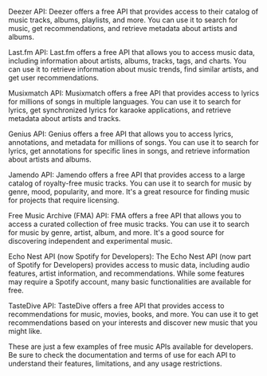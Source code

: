 Deezer API: Deezer offers a free API that provides access to their catalog of music tracks, albums, playlists, and more. You can use it to search for music, get recommendations, and retrieve metadata about artists and albums.

Last.fm API: Last.fm offers a free API that allows you to access music data, including information about artists, albums, tracks, tags, and charts. You can use it to retrieve information about music trends, find similar artists, and get user recommendations.

Musixmatch API: Musixmatch offers a free API that provides access to lyrics for millions of songs in multiple languages. You can use it to search for lyrics, get synchronized lyrics for karaoke applications, and retrieve metadata about artists and tracks.

Genius API: Genius offers a free API that allows you to access lyrics, annotations, and metadata for millions of songs. You can use it to search for lyrics, get annotations for specific lines in songs, and retrieve information about artists and albums.

Jamendo API: Jamendo offers a free API that provides access to a large catalog of royalty-free music tracks. You can use it to search for music by genre, mood, popularity, and more. It's a great resource for finding music for projects that require licensing.

Free Music Archive (FMA) API: FMA offers a free API that allows you to access a curated collection of free music tracks. You can use it to search for music by genre, artist, album, and more. It's a good source for discovering independent and experimental music.

Echo Nest API (now Spotify for Developers): The Echo Nest API (now part of Spotify for Developers) provides access to music data, including audio features, artist information, and recommendations. While some features may require a Spotify account, many basic functionalities are available for free.

TasteDive API: TasteDive offers a free API that provides access to recommendations for music, movies, books, and more. You can use it to get recommendations based on your interests and discover new music that you might like.

These are just a few examples of free music APIs available for developers. Be sure to check the documentation and terms of use for each API to understand their features, limitations, and any usage restrictions.
